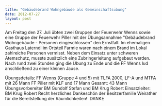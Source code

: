 ```yaml
---
title: "Gebäudebrand Wohngebäude als Gemeinschaftsübung"
date: 2012-07-27
layout: post
---
```


Am Freitag den 27. Juli übten zwei Gruppen der Feuerwehr Wenns sowie eine Gruppe der Feuerwehr Piller mit der Übungsannahme "Gebäudebrand Wohngebäude - Personen eingeschlossen" den Ernstfall. Im ehemaligen Gasthaus Laterndl im Ortsteil Farmie waren nach einem Brand im Lokal zahlreiche Personen vermisst. Neben dem Einsatz unter schweren Atemschutz, musste zusätzlich eine Zubringerleitung aufgebaut werden. Nach rund zwei Stunden ging die Übung zu Ende und die FF Wenns lud anschließend zu einer kleinen Jause.

Übungsdetails:
FF Wenns (Gruppe 4 und 5) mit TLFA 2000, LF-A und MTFA mit 26 Mann
FF Piller mit KLF und 17 Mann
Gesamt: 43 Mann
Übungsvorbereiter BM Gundolf Stefan und BM Krug Robert
Einsatzleiter: BM Krug Robert
Recht herzliches Dankeschön der Besitzerfamilie Weirather für die Bereitstellung der Räumlichkeiten!  DANKE